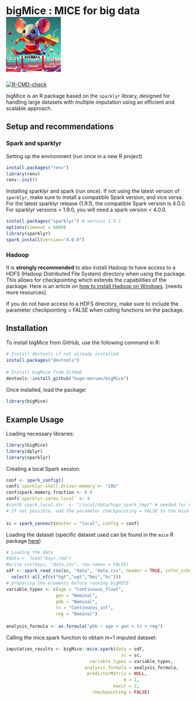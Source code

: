 <h1>
  bigMice : MICE for big data
  <img src="images/bigMicelogo.webp" alt="Logo" width="150" height="150">
</h1>

<!-- badges: start -->
[![R-CMD-check](https://github.com/hugo-morvan/bigMice/actions/workflows/R-CMD-check.yaml/badge.svg)](https://github.com/hugo-morvan/bigMice/actions/workflows/R-CMD-check.yaml)
<!-- badges: end -->

bigMice is an R package based on the `sparklyr` library, designed for handling large datasets with multiple imputation using an efficient and scalable approach.

## Setup and recommendations

### Spark and sparklyr
Setting up the environment (run once in a new R project) 
```r
install.packages("renv")
library(renv)
renv::init()
```

Installing sparklyr and spark (run once). If not using the latest version of `sparklyr`, make sure to install a compatible Spark version, and vice versa. For the latest sparklyr release (1.9.1), the compatible Spark version is 4.0.0. For sparklyr versions < 1.9.0, you will need a spark version < 4.0.0.
```r
install.packages("sparklyr") # version 1.9.1
options(timeout = 6000)
library(sparklyr)
spark_install(version="4.0.0")
```
### Hadoop
It is **strongly recommended** to also install Hadoop to have access to a HDFS (Hadoop Distributed File System) directory when using the package. This allows for checkpointing which extends the capabilities of the package. Here is an article on [how to install Hadoop on Windows](https://medium.com/analytics-vidhya/hadoop-on-windows-eb322f520168). [needs more resources].

If you do not have access to a HDFS directory, make sure to include the parameter checkpointing = FALSE when calling functions on the package.

## Installation

To install bigMice from GitHub, use the following command in R:

```r
# Install devtools if not already installed
install.packages("devtools")

# Install bigMice from GitHub
devtools::install_github("hugo-morvan/bigMice")
```

Once installed, load the package:

```r
library(bigMice)
```

## Example Usage

Loading necessary libraries:
```r
library(bigMice)
library(dplyr)
library(sparklyr)
```
Creating a local Spark session.
```r
conf <- spark_config()
conf$`sparklyr.shell.driver-memory`<- "10G"
conf$spark.memory.fraction <- 0.8
conf$`sparklyr.cores.local` <- 4
#conf$`spark.local.dir` <- "/local/data/hugo_spark_tmp/" # needed for checkpointing.
# If not possible, add the parameter checkpointing = FALSE to the mice.spark call

sc = spark_connect(master = "local", config = conf)
```

Loading the dataset (specific dataset used can be found in the `mice` R package [here](https://github.com/amices/mice/tree/master/data))
```r
# Loading the data
#data <- load("boys.rda")
#write.csv(boys, "data.csv", row.names = FALSE)
sdf <- spark_read_csv(sc, "data", "data.csv", header = TRUE, infer_schema = TRUE, null_value = "NA") %>%
  select(-all_of(c("hgt","wgt","bmi","hc")))
# preparing the elements before running bigMICE
variable_types <- c(age = "Continuous_float", 
                   gen = "Nominal", 
                   phb = "Nominal",
                   tv = "Continuous_int",
                   reg = "Nominal")

analysis_formula <- as.formula("phb ~ age + gen + tv + reg")

```
Calling the mice.spark function to obtain m=1 imputed dataset:
```r
imputation_results <- bigMice::mice.spark(data = sdf,
                                            sc = sc,
                                variable_types = variable_types,
                              analysis_formula = analysis_formula,
                               predictorMatrix = NULL,
                                             m = 1,
                                         maxit = 2,
                                 checkpointing = FALSE)
```

